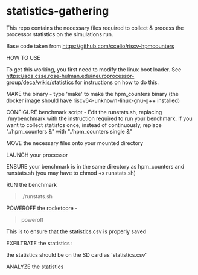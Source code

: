 # statistics-gathering

This repo contains the necessary files required to collect & process the processor statistics on the simulations run.

Base code taken from https://github.com/ccelio/riscv-hpmcounters

HOW TO USE

To get this working, you first need to modify the linux boot loader. See https://ada.csse.rose-hulman.edu/neuroprocessor-group/deca/wikis/statistics for instructions on how to do this.

MAKE the binary - 
type 'make' to make the hpm_counters binary (the docker image should have riscv64-unknown-linux-gnu-g++ installed)


CONFIGURE benchmark script - 
Edit the runstats.sh, replacing ./mybenchmark with the instruction required to run your benchmark.
If you want to collect statistcs once, instead of continuously, replace "./hpm_counters &" with "./hpm_counters single &"


MOVE the necessary files onto your mounted directory


LAUNCH your processor


ENSURE your benchmark is in the same directory as hpm_counters and runstats.sh (you may have to chmod +x runstats.sh)


RUN the benchmark 
> ./runstats.sh


POWEROFF the rocketcore -
> poweroff

This is to ensure that the statistics.csv is properly saved


EXFILTRATE the statistics :

the statistics should be on the SD card as 'statistics.csv'


ANALYZE the statistics